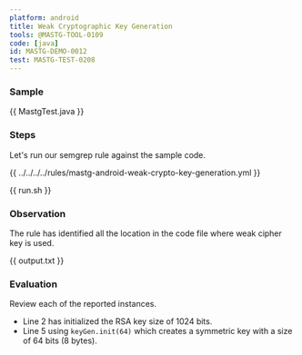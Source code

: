 ```yaml
---
platform: android
title: Weak Cryptographic Key Generation
tools: @MASTG-TOOL-0109
code: [java]
id: MASTG-DEMO-0012
test: MASTG-TEST-0208
---
```


### Sample

{{ MastgTest.java }}

### Steps

Let's run our semgrep rule against the sample code.

{{ ../../../../rules/mastg-android-weak-crypto-key-generation.yml }}

{{ run.sh }}

### Observation

The rule has identified all the location in the code file where weak cipher key is used.

{{ output.txt }}

### Evaluation

Review each of the reported instances.

- Line 2 has initialized the RSA key size of 1024 bits.
- Line 5 using `keyGen.init(64)` which creates a symmetric key with a size of 64 bits (8 bytes).
